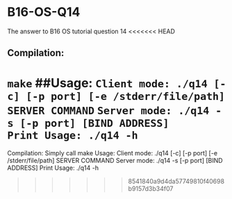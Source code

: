 # B16-OS-Q14
The answer to B16 OS tutorial question 14
<<<<<<< HEAD

## Compilation:
`make`
##Usage:
`Client mode: ./q14 [-c] [-p port] [-e /stderr/file/path] SERVER COMMAND`
`Server mode: ./q14 -s [-p port] [BIND ADDRESS]`        
`Print Usage: ./q14 -h`
=======
Compilation:
Simply call make
Usage:
Client mode: ./q14 [-c] [-p port] [-e /stderr/file/path] SERVER COMMAND
Server mode: ./q14 -s [-p port] [BIND ADDRESS]
Print Usage: ./q14 -h
>>>>>>> 8541840a9d4da57749810f40698b9157d3b34f07
